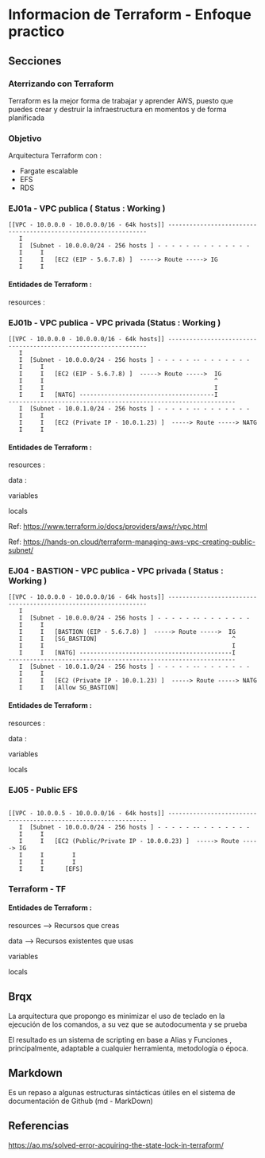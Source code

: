 <!-- Proyecto : # docs-tf -->
# Informacion de Terraform - Enfoque practico
<!-- Nivel 0 -  V0.0.3 - 2022 Ago-->

## Secciones

### Aterrizando con Terraform

Terraform es la mejor forma de trabajar y aprender AWS, puesto que puedes crear y destruir la infraestructura en momentos y de forma planificada

### Objetivo 

Arquitectura Terraform con : 

- Fargate escalable
- EFS
- RDS

<!-- ==--==--==--==--==--==--==--==--==--==--==--==--==--==--==-- -->
<!--                        Ejercicio 01-a                        -->
<!-- ==--==--==--==--==--==--==--==--==--==--==--==--==--==--==-- -->

### EJ01a - VPC publica ( Status : Working )

```
[[VPC - 10.0.0.0 - 10.0.0.0/16 - 64k hosts]] ----------------------------------------------------------------
   I
   I  [Subnet - 10.0.0.0/24 - 256 hosts ] - - - - - -- - - - - - - - 
   I     I   
   I     I   [EC2 (EIP - 5.6.7.8) ]  -----> Route -----> IG  
   I     I
```

#### Entidades de Terraform : 

resources :

<!-- ==--==--==--==--==--==--==--==--==--==--==--==--==--==--==-- -->
<!--                        Ejercicio 01-b                        -->
<!-- ==--==--==--==--==--==--==--==--==--==--==--==--==--==--==-- -->


### EJ01b - VPC publica - VPC privada (Status : Working ) 

```
[[VPC - 10.0.0.0 - 10.0.0.0/16 - 64k hosts]] ----------------------------------------------------------------
   I
   I  [Subnet - 10.0.0.0/24 - 256 hosts ] - - - - - -- - - - - - - - 
   I     I   
   I     I   [EC2 (EIP - 5.6.7.8) ]  -----> Route ----->  IG  
   I     I                                                ^
   I     I                                                I 
   I     I   [NATG] --------------------------------------I
----------------------------------------------------------------
   I  [Subnet - 10.0.1.0/24 - 256 hosts ] - - - - - -- - - - - - - - 
   I     I   
   I     I   [EC2 (Private IP - 10.0.1.23) ]  -----> Route -----> NATG  
   I     I

```

#### Entidades de Terraform : 

resources :

data : 

variables 

locals


Ref: https://www.terraform.io/docs/providers/aws/r/vpc.html

Ref: https://hands-on.cloud/terraform-managing-aws-vpc-creating-public-subnet/


<!-- ==--==--==--==--==--==--==--==--==--==--==--==--==--==--==-- -->
<!--                        Ejercicio 04                          -->
<!-- ==--==--==--==--==--==--==--==--==--==--==--==--==--==--==-- -->

### EJ04 - BASTION - VPC publica - VPC privada ( Status : Working ) 

```
[[VPC - 10.0.0.0 - 10.0.0.0/16 - 64k hosts]] ----------------------------------------------------------------
   I
   I  [Subnet - 10.0.0.0/24 - 256 hosts ] - - - - - -- - - - - - - - 
   I     I   
   I     I   [BASTION (EIP - 5.6.7.8) ]  -----> Route ----->  IG  
   I     I   [SG_BASTION]                                      ^
   I     I                                                     I 
   I     I   [NATG] -------------------------------------------I
----------------------------------------------------------------
   I  [Subnet - 10.0.1.0/24 - 256 hosts ] - - - - - -- - - - - - - - 
   I     I   
   I     I   [EC2 (Private IP - 10.0.1.23) ]  -----> Route -----> NATG  
   I     I   [Allow SG_BASTION]

```

#### Entidades de Terraform : 

resources :

data : 

variables 

locals


<!-- ==--==--==--==--==--==--==--==--==--==--==--==--==--==--==-- -->
<!--                        Ejercicio 05                          -->
<!-- ==--==--==--==--==--==--==--==--==--==--==--==--==--==--==-- -->

### EJ05 - Public EFS

```

[[VPC - 10.0.0.5 - 10.0.0.0/16 - 64k hosts]] ----------------------------------------------------------------
   I  [Subnet - 10.0.0.0/24 - 256 hosts ] - - - - - -- - - - - - - - 
   I     I   
   I     I   [EC2 (Public/Private IP - 10.0.0.23) ]  -----> Route -----> IG  
   I     I        I
   I     I        I
   I     I      [EFS]
```

### Terraform - TF

#### Entidades de Terraform : 

resources --> Recursos que creas

data      --> Recursos existentes que usas

variables 

locals


<!-- ==--==--==--==--==--==--==--==--==--==--==--==--==--==--==-- -->

## Brqx

La arquitectura que propongo es minimizar el uso de teclado en la ejecución de los comandos, a su vez que se autodocumenta y se prueba

El resultado es un sistema de scripting en base a Alias y Funciones , principalmente, adaptable a cualquier herramienta, metodología o época.

<!-- ==--==--==--==--==--==--==--==--==--==--==--==--==--==--==-- -->

## Markdown

Es un repaso a algunas estructuras sintácticas útiles en el sistema de documentación de Github (md - MarkDown)

<!-- ==--==--==--==--==--==--==--==--==--==--==--==--==--==--==-- -->

## Referencias

https://ao.ms/solved-error-acquiring-the-state-lock-in-terraform/

